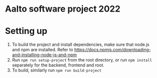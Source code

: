 # Aalto software project 2022

# Setting up
1. To build the project and install dependencies, make sure that node.js and npm are installed. Refer to https://docs.npmjs.com/downloading-and-installing-node-js-and-npm
2. Run `npm run setup-project` from the root directory, or run `npm install` separately for the backend, frontend and root.
3. To build, similarly run `npm run build-project`